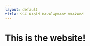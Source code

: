 ```yaml
---
layout: default
title: SSE Rapid Development Weekend
---
```


This is the website!
===================
